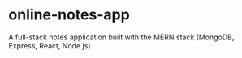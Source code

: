 # online-notes-app
A full-stack notes application built with the MERN stack (MongoDB, Express, React, Node.js).
